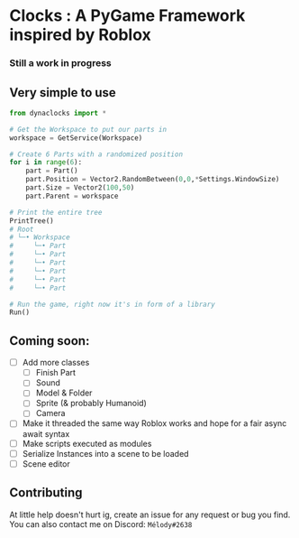 # Clocks : A PyGame Framework inspired by Roblox
### Still a work in progress


## Very simple to use
```py
from dynaclocks import *

# Get the Workspace to put our parts in
workspace = GetService(Workspace)

# Create 6 Parts with a randomized position
for i in range(6):
    part = Part()
    part.Position = Vector2.RandomBetween(0,0,*Settings.WindowSize)
    part.Size = Vector2(100,50)
    part.Parent = workspace

# Print the entire tree
PrintTree()
# Root
# └─• Workspace
#     └─• Part 
#     └─• Part 
#     └─• Part 
#     └─• Part 
#     └─• Part 
#     └─• Part 

# Run the game, right now it's in form of a library
Run() 
```



## Coming soon:
- [ ] Add more classes
    - [ ] Finish Part
    - [ ] Sound
    - [ ] Model & Folder
    - [ ] Sprite (& probably Humanoid)
    - [ ] Camera
- [ ] Make it threaded the same way Roblox works and hope for a fair async await syntax
- [ ] Make scripts executed as modules
- [ ] Serialize Instances into a scene to be loaded
- [ ] Scene editor

## Contributing
At little help doesn't hurt ig, create an issue for any request or bug you find.
You can also contact me on Discord: `Mélody#2638`